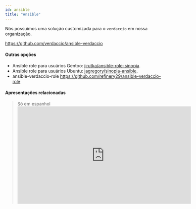 ```yaml
---
id: ansible
title: "Ansible"
---
```


Nós possuímos uma solução customizada para o `verdaccio` em nossa organização.

<https://github.com/verdaccio/ansible-verdaccio>

#### Outras opções

* Ansible role para usuários Gentoo: [jirutka/ansible-role-sinopia](https://github.com/jirutka/ansible-role-sinopia).
* Ansible role para usuários Ubuntu: [jagregory/sinopia-ansible](https://github.com/jagregory/sinopia-ansible).
* ansible-verdaccio-role <https://github.com/refinery29/ansible-verdaccio-role>

#### Apresentações relacionadas

> Só em espanhol <iframe width="560" height="315" src="https://www.youtube.com/embed/EWAxCgZQMAY?enablejsapi=1" frameborder="0" allow="accelerometer; autoplay; encrypted-media; gyroscope; picture-in-picture" allowfullscreen mark="crwd-mark"></iframe>
